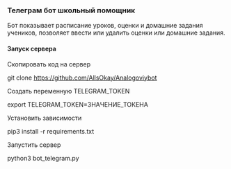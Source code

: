 ### Телеграм бот школьный помощник

Бот показывает расписание уроков, оценки и домашние задания учеников, позволяет ввести или удалить оценки или домашние задания.

#### Запуск сервера

Скопировать код на сервер

git clone https://github.com/AllsOkay/Analogoviybot

Создать переменную TELEGRAM_TOKEN

export TELEGRAM_TOKEN=ЗНАЧЕНИЕ_ТОКЕНА

Установить зависимости

pip3 install -r requirements.txt

Запустить сервер

python3 bot_telegram.py
